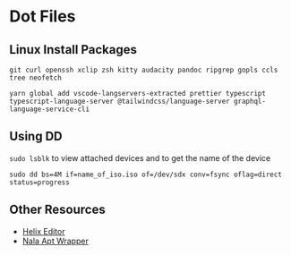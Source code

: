 # Dot Files

## Linux Install Packages

`git curl openssh xclip zsh kitty audacity pandoc ripgrep gopls ccls tree neofetch`

`yarn global add vscode-langservers-extracted prettier typescript typescript-language-server @tailwindcss/language-server graphql-language-service-cli`

## Using DD

`sudo lsblk` to view attached devices and to get the name of the device

`sudo dd bs=4M if=name_of_iso.iso of=/dev/sdx conv=fsync oflag=direct status=progress`

## Other Resources
- [Helix Editor](https://github.com/helix-editor/helix)
- [Nala Apt Wrapper](https://gitlab.com/volian/nala)
